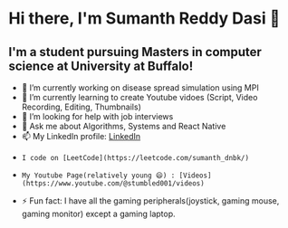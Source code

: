 # Hi there, I'm Sumanth Reddy Dasi 👋

## I'm a student pursuing Masters in computer science at University at Buffalo<your role>!

- 🔭 I’m currently working on <your project> disease spread simulation using MPI
- 🌱 I’m currently learning to create Youtube vidoes (Script, Video Recording, Editing, Thumbnails)
- 🤔 I’m looking for help with job interviews<your problem>
- 💬 Ask me about Algorithms, Systems and React Native<your expertise>
- 📫 My LinkedIn profile: [LinkedIn](https://www.linkedin.com/in/sumanth-reddy-333ab3150/) <your linkedin url><your contact info>
-     I code on [LeetCode](https://leetcode.com/sumanth_dnbk/)
-     My Youtube Page(relatively young 😄) : [Videos](https://www.youtube.com/@stumbled001/videos)
- ⚡ Fun fact: I have all the gaming peripherals(joystick, gaming mouse, gaming monitor) except a gaming laptop.









<!--
**sumanth-dnbk/sumanth-dnbk** is a ✨ _special_ ✨ repository because its `README.md` (this file) appears on your GitHub profile.

Here are some ideas to get you started:

- 🔭 I’m currently working on ...
- 🌱 I’m currently learning ...
- 👯 I’m looking to collaborate on ...
- 🤔 I’m looking for help with ...
- 💬 Ask me about ...
- 📫 How to reach me: ...
- 😄 Pronouns: ...
- ⚡ Fun fact: ...
-->
